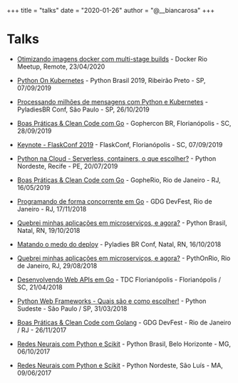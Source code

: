 +++
title = "talks"
date = "2020-01-26"
author = "@__biancarosa"
+++

# Talks

- [Otimizando imagens docker com multi-stage builds](https://slides.com/bianca_rosa/otimizando-imagens-docker-com-multi-stage-builds) - Docker Rio Meetup, Remote, 23/04/2020

- [Python On Kubernetes](https://slides.com/biancarosa__/python-on-kubernetes#/) - Python Brasil 2019, Ribeirão Preto - SP, 07/09/2019

- [Processando milhões de mensagens com Python e Kubernetes](https://slides.com/biancarosa__/consumindo-msgs-python-k8s#/) - PyladiesBR Conf, São Paulo - SP, 26/10/2019

- [Boas Práticas & Clean Code com Go](https://slides.com/biancarosa__/go-clean-code#/) - Gophercon BR, Florianópolis - SC, 28/09/2019

- [Keynote - FlaskConf 2019](https://slides.com/biancarosa__/flaskconf2o1i#/) - FlaskConf, Florianópolis - SC, 07/09/2019

- [Python na Cloud - Serverless, containers, o que escolher?](http://biancarosa.com.br/slides/python-na-cloud.html) - Python Nordeste, Recife - PE, 20/07/2019

- [Boas Práticas & Clean Code com Go](http://biancarosa.com.br/slides/go-clean-code-2.html) - GopheRio, Rio de Janeiro - RJ, 16/05/2019

- [Programando de forma concorrente em Go](http://biancarosa.com.br/slides/concorrencia-go.html) - GDG DevFest, Rio de Janeiro - RJ, 17/11/2018

- [Quebrei minhas aplicações em microserviços, e agora?](http://biancarosa.com.br/slides/microservicos-pybr.html) - Python Brasil, Natal, RN, 19/10/2018

- [Matando o medo do deploy](http://biancarosa.com.br/slides/microservicos.html) - Pyladies BR Conf, Natal, RN, 16/10/2018

- [Quebrei minhas aplicações em microserviços, e agora?](http://biancarosa.com.br/slides/microservicos.html) - PythOnRio, Rio de Janeiro, RJ, 29/08/2018

- [Desenvolvendo Web APIs em Go](http://biancarosa.com.br/slides/tdc-go-web-apis.html) - TDC Florianópolis - Florianópolis / SC, 21/04/2018

- [Python Web Frameworks - Quais são e como escolher!](http://biancarosa.com.br/slides/web-frameworks-pyse-2018.html) - Python Sudeste - São Paulo / SP, 31/03/2018

- [Boas Práticas & Clean Code com Golang](http://biancarosa.com.br/slides/go-clean-code.html) - GDG DevFest - Rio de Janeiro / RJ - 26/11/2017

- [Redes Neurais com Python e Scikit](http://biancarosa.com.br/slides/pybr-2017.html) - Python Brasil, Belo Horizonte - MG, 06/10/2017

- [Redes Neurais com Python e Scikit](http://biancarosa.com.br/slides/redes-neurais.html) - Python Nordeste, São Luís - MA, 09/06/2017
